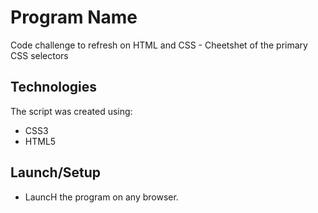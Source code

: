 # Program Name

Code challenge to refresh on HTML and CSS - Cheetshet of the primary CSS selectors

## Technologies
The script was created using:
* CSS3
* HTML5

## Launch/Setup 
* LauncH the program on any browser.